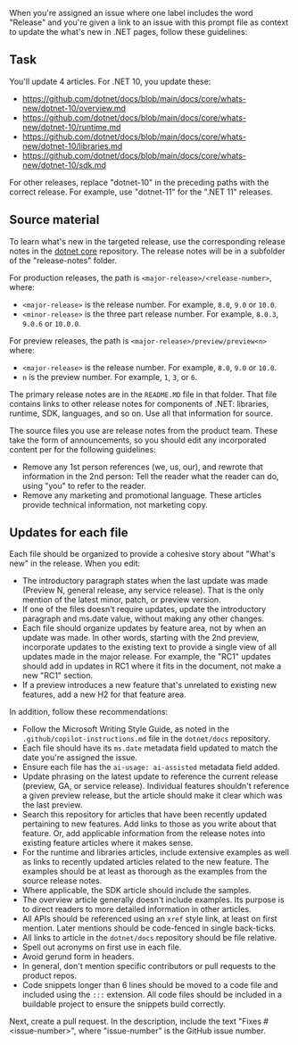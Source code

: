 When you're assigned an issue where one label includes the word "Release" and you're given a link to an issue with this prompt file as context to update the what's new in .NET pages, follow these guidelines:

## Task

You'll update 4 articles. For .NET 10, you update these:

- https://github.com/dotnet/docs/blob/main/docs/core/whats-new/dotnet-10/overview.md
- https://github.com/dotnet/docs/blob/main/docs/core/whats-new/dotnet-10/runtime.md
- https://github.com/dotnet/docs/blob/main/docs/core/whats-new/dotnet-10/libraries.md
- https://github.com/dotnet/docs/blob/main/docs/core/whats-new/dotnet-10/sdk.md

For other releases, replace "dotnet-10" in the preceding paths with the correct release. For example, use "dotnet-11" for the ".NET 11" releases.

## Source material

To learn what's new in the targeted release, use the corresponding release notes in the [dotnet core](https://github.com/dotnet/core) repository. The release notes will be in a subfolder of the "release-notes" folder.

For production releases, the path is `<major-release>/<release-number>`, where:

- `<major-release>` is the release number. For example, `8.0`, `9.0` or `10.0`.
- `<minor-release>` is the three part release number. For example, `8.0.3`, `9.0.6` or `10.0.0`.

For preview releases, the path is `<major-release>/preview/preview<n>` where:

- `<major-release>` is the release number. For example, `8.0`, `9.0` or `10.0`.
- `n` is the preview number. For example, `1`, `3`, or `6`.

The primary release notes are in the `README.MD` file in that folder.  That file contains links to other release notes for components of .NET: libraries, runtime, SDK, languages, and so on. Use all that information for source.

The source files you use are release notes from the product team. These take the form of announcements, so you should edit any incorporated content per for the following guidelines:

- Remove any 1st person references (we, us, our), and rewrote that information in the 2nd person: Tell the reader what the reader can do, using "you" to refer to the reader.
- Remove any marketing and promotional language. These articles provide technical information, not marketing copy.

## Updates for each file

Each file should be organized to provide a cohesive story about "What's new" in the release. When you edit:

- The introductory paragraph states when the last update was made (Preview N, general release, any service release). That is the only mention of the latest minor, patch, or preview version.
- If one of the files doesn't require updates, update the introductory paragraph and ms.date value, without making any other changes.
- Each file should organize updates by feature area, not by when an update was made. In other words, starting with the 2nd preview, incorporate updates to the existing text to provide a single view of all updates made in the major release. For example, the "RC1" updates should add in updates in RC1 where it fits in the document, not make a new "RC1" section.
- If a preview introduces a new feature that's unrelated to existing new features, add a new H2 for that feature area.

In addition, follow these recommendations:

- Follow the Microsoft Writing Style Guide, as noted in the `.github/copilot-instructions.md` file in the `dotnet/docs` repository.
- Each file should have its `ms.date` metadata field updated to match the date you're assigned the issue.
- Ensure each file has the `ai-usage: ai-assisted` metadata field added.
- Update phrasing on the latest update to reference the current release (preview, GA, or service release). Individual features shouldn't reference a given preview release, but the article should make it clear which was the last preview.
- Search this repository for articles that have been recently updated pertaining to new features. Add links to those as you write about that feature. Or, add applicable information from the release notes into existing feature articles where it makes sense.
- For the runtime and libraries articles, include extensive examples as well as links to recently updated articles related to the new feature. The examples should be at least as thorough as the examples from the source release notes.
- Where applicable, the SDK article should include the samples.
- The overview article generally doesn't include examples. Its purpose is to direct readers to more detailed information in other articles.
- All APIs should be referenced using an `xref` style link, at least on first mention. Later mentions should be code-fenced in single back-ticks.
- All links to article in the `dotnet/docs` repository should be file relative.
- Spell out acronyms on first use in each file.
- Avoid gerund form in headers.
- In general, don't mention specific contributors or pull requests to the product repos.
- Code snippets longer than 6 lines should be moved to a code file and included using the `:::` extension. All code files should be included in a buildable project to ensure the snippets build correctly.

Next, create a pull request. In the description, include the text "Fixes #\<issue-number>", where "issue-number" is the GitHub issue number.
